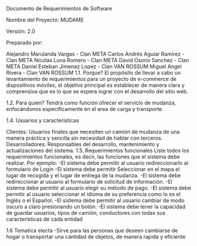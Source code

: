Documento de Requerimientos de Software

Nombre del Proyecto: MUDAME

Versión: 2.0

Preparado por:

Alejandro Marulanda Vargas - Clan META Carlos Andrés Aguiar Ramirez - Clan META Nicolas Luna Romero - Clan META David Osorio Sanchez - Clan META Daniel Esteban Jimenez Lopez - Clan VAN ROSSUM Miguel Angel Rivera - Clan VAN ROSSUM 1.1. Porque? El propósito de llevar a cabo un levantamiento de requerimientos para un proyecto de e-commerce de dispositivos móviles, el objetivo principal es establecer de manera clara y comprensiva que es lo que se espera lograr con el desarrollo del sitio web.

1.2. Para quien? Tendrá como función ofrecer el servicio de mudanza, enfocándonos específicamente en el area de carga y transporte.

1.4. Usuarios y características

Clientes: Usuarios finales que necesiten un camión de mudanza de una manera práctica y sencilla sin necesidad de hablar con terceros. Desarrolladores: Responsables del desarrollo, mantenimiento y actualizaciones del sistema. 1.5. Requerimientos funcionales Liste todos los requerimientos funcionales, es decir, las funciones que el sistema debe realizar. Por ejemplo: -El sistema debe permitir al usuario redireccionarlo al formulario de Login -El sistema debe permitir Seleccionar en el mapa el lugar de recogida y el lugar de entrega de la mudanza. -El sistema debe redireccionar al usuario al formulario de solicitud de información. -El sistema debe permitir al usuario elegir su método de pago. -El sistema debe permitir al usuario seleccionar el idioma de su preferencia como lo es el Inglés o el Español. -El sistema debe permitir al usuario cambiar de modo oscuro a claro presionando un botón. -El sistema debe tener la capacidad de guardar usuarios, tipos de camión, conductores con todas sus características de cada entidad

1.6 Tematica electa -Sirve para las personas que deseen cambiarse de hogar o transportar una cantidad de objetos, de manera rapida y eficiente

